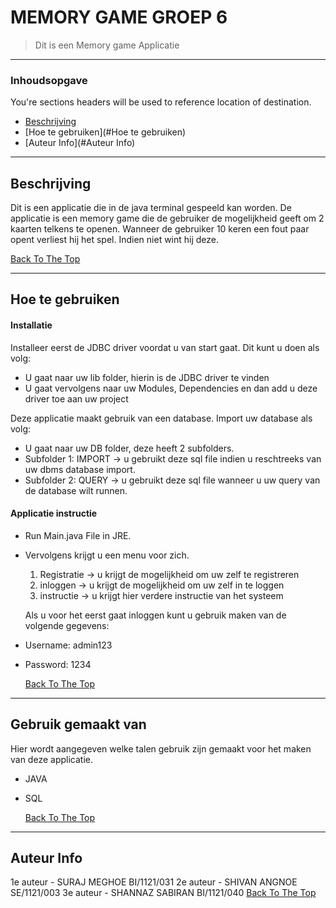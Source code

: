 # MEMORY GAME GROEP 6



> Dit is een Memory game Applicatie

---

### Inhoudsopgave
You're sections headers will be used to reference location of destination.

- [Beschrijving](#Beschrijving)
- [Hoe te gebruiken](#Hoe te gebruiken)
- [Auteur Info](#Auteur Info)

---

## Beschrijving

Dit is een applicatie die in de java terminal gespeeld kan worden. 
De applicatie is een memory game die de gebruiker de mogelijkheid geeft om 2 kaarten telkens te openen.
Wanneer de gebruiker 10 keren een fout paar opent verliest hij het spel. Indien niet wint hij deze.

[Back To The Top](#read-me-template)

---

## Hoe te gebruiken

#### Installatie

Installeer eerst de JDBC driver voordat u van start gaat.
Dit kunt u doen als volg:
- U gaat naar uw lib folder, hierin is de JDBC driver te vinden
- U gaat vervolgens naar uw Modules, Dependencies en dan add u deze driver toe aan uw project

Deze applicatie maakt gebruik van een database.
Import uw database als volg:
- U gaat naar uw DB folder, deze heeft 2 subfolders.
- Subfolder 1: IMPORT -> u gebruikt deze sql file indien u reschtreeks van uw dbms database import.
- Subfolder 2: QUERY -> u gebruikt deze sql file wanneer u uw query van de database wilt runnen.


#### Applicatie instructie
- Run Main.java File in JRE.
- Vervolgens krijgt u een menu voor zich.
  1. Registratie -> u krijgt de mogelijkheid om uw zelf te registreren
  2. inloggen -> u krijgt de mogelijkheid om uw zelf in te loggen
  3. instructie -> u krijgt hier verdere instructie van het systeem

  Als u voor het eerst gaat inloggen kunt u gebruik maken van de volgende gegevens:
- Username: admin123
- Password: 1234

  [Back To The Top](#read-me-template)
---
## Gebruik gemaakt van
Hier wordt aangegeven welke talen gebruik zijn gemaakt voor het maken van deze applicatie.

- JAVA
- SQL

  [Back To The Top](#read-me-template)
---

## Auteur Info
1e auteur - SURAJ MEGHOE   BI/1121/031
2e auteur - SHIVAN ANGNOE  SE/1121/003
3e auteur - SHANNAZ SABIRAN BI/1121/040
[Back To The Top](#read-me-template)

